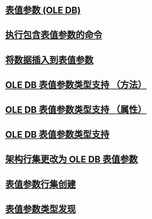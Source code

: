 # [表值参数 (OLE DB)](table-valued-parameters-ole-db.md)

# [执行包含表值参数的命令](executing-commands-containing-table-valued-parameters.md)
# [将数据插入到表值参数](inserting-data-into-table-valued-parameters.md)
# [OLE DB 表值参数类型支持 （方法）](ole-db-table-valued-parameter-type-support-methods.md)
# [OLE DB 表值参数类型支持 （属性）](ole-db-table-valued-parameter-type-support-properties.md)
# [OLE DB 表值参数类型支持](ole-db-table-valued-parameter-type-support.md)
# [架构行集更改为 OLE DB 表值参数](schema-rowsets-changed-for-ole-db-table-valued-parameters.md)
# [表值参数行集创建](table-valued-parameter-rowset-creation.md)
# [表值参数类型发现](table-valued-parameter-type-discovery.md)
